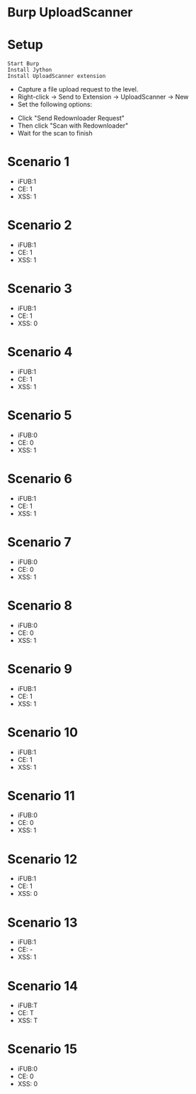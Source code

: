 Burp UploadScanner
==================

# Setup

```
Start Burp
Install Jython
Install UploadScanner extension
```

- Capture a file upload request to the level.
- Right-click -> Send to Extension -> UploadScanner -> New
- Set the following options:

<See uploadscanner-options.png>

- Click "Send Redownloader Request"
- Then click "Scan with Redownloader"
- Wait for the scan to finish



# Scenario 1
- iFUB:1
- CE:  1
- XSS: 1

# Scenario 2
- iFUB:1
- CE:  1
- XSS: 1

# Scenario 3
- iFUB:1
- CE:  1
- XSS: 0

# Scenario 4
- iFUB:1
- CE:  1
- XSS: 1

# Scenario 5
- iFUB:0
- CE:  0
- XSS: 1

# Scenario 6
- iFUB:1
- CE:  1
- XSS: 1

# Scenario 7
- iFUB:0
- CE:  0
- XSS: 1

# Scenario 8
- iFUB:0
- CE:  0
- XSS: 1

# Scenario 9
- iFUB:1
- CE:  1
- XSS: 1

# Scenario 10
- iFUB:1
- CE:  1
- XSS: 1

# Scenario 11
- iFUB:0
- CE:  0
- XSS: 1

# Scenario 12
- iFUB:1
- CE:  1
- XSS: 0

# Scenario 13
- iFUB:1
- CE:  -
- XSS: 1

# Scenario 14
- iFUB:T
- CE:  T
- XSS: T

# Scenario 15
- iFUB:0
- CE:  0
- XSS: 0
